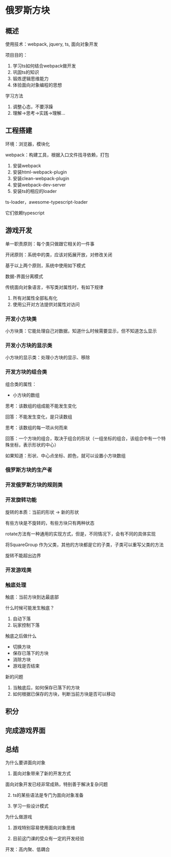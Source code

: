 # 俄罗斯方块

## 概述

使用技术：webpack, jquery, ts, 面向对象开发

项目目的：

1. 学习ts如何结合webpack做开发
2. 巩固ts的知识
3. 锻炼逻辑思维能力
4. 体验面向对象编程的思想

学习方法

1. 调整心态，不要浮躁
2. 理解->思考->实践->理解...



## 工程搭建

环境：浏览器，模块化

webpack：构建工具，根据入口文件找寻依赖，打包

1. 安装webpack
2. 安装html-webpack-plugin
3. 安装clean-webpack-plugin
4. 安装webpack-dev-server
5. 安装ts的相应的loader

ts-loader，awesome-typescript-loader

它们依赖typescript

## 游戏开发

单一职责原则：每个类只做跟它相关的一件事

开闭原则：系统中的类，应该对拓展开放，对修改关闭

基于以上两个原则，系统中使用如下模式

数据-界面分离模式

传统面向对象语言，书写类对属性时，有如下规律

1. 所有对属性全部私有化
2. 使用公开对方法提供对属性对访问

### 开发小方块类

小方块类：它能处理自己对数据，知道什么时候需要显示，但不知道怎么显示

### 开发小方块的显示类

小方块的显示类：处理小方块的显示、移除

### 开发方块的组合类

组合类的属性：

- 小方块的数组

思考：该数组的组成能不能发生变化

回答：不能发生变化，是只读数组

思考：该数组的每一项从何而来

回答：一个方块的组合，取决于组合的形状（一组坐标的组合，该组合中有一个特殊坐标，表示形状的中心）

如果知道：形状、中心点坐标、颜色，就可以设置小方块数组

### 俄罗斯方块的生产者

### 开发俄罗斯方块的规则类

### 开发旋转功能

旋转的本质：当前的形状 -> 新的形状

有些方块是不旋转的，有些方块只有两种状态

rotate方法有一种通用的实现方式，但是，不同情况下，会有不同的具体实现

将SquareGroup 作为父类，其他的方块都是它的子类，子类可以重写父类的方法

旋转不能超出边界

### 开发游戏类

### 触底处理

触底：当前方块到达最底部

什么时候可能发生触底？

1. 自动下落
2. 玩家控制下落

触底之后做什么

- 切换方块
- 保存已落下的方块
- 消除方块
- 游戏是否结束

新的问题

1. 当触底后，如何保存已落下的方块
2. 如何根据已保存的方块，判断当前方块是否可以移动

## 积分

## 完成游戏界面

## 总结

为什么要讲面向对象

1. 面向对象带来了新的开发方式

面向对象开发已经非常成熟，特别善于解决复杂问题

2. ts的某些语法是专门为面向对象准备

3. 学习一些设计模式

为什么做游戏

1. 游戏特别容易使用面向对象思维

2. 目前这门课的受众有一定的开发经验

开发：高内聚、低耦合